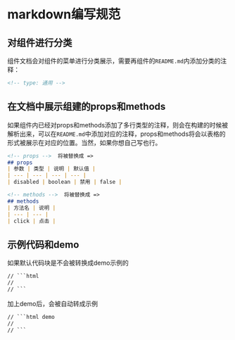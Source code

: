 # markdown编写规范

## 对组件进行分类
组件文档会对组件的菜单进行分类展示，需要再组件的```README.md```内添加分类的注释：

```md
<!-- type: 通用 -->
```

## 在文档中展示组建的props和methods
如果组件内已经对props和methods添加了多行类型的注释，则会在构建的时候被解析出来，可以在```README.md```中添加对应的注释，props和methods将会以表格的形式被展示在对应的位置。当然，如果你想自己写也行。
```md
<!-- props -->  将被替换成 =>
## props
| 参数 | 类型 | 说明 | 默认值 |
| --- | --- | --- | --- |
| disabled | boolean | 禁用 | false |

<!-- methods -->  将被替换成 =>
## methods
| 方法名 | 说明 |
| --- | --- |
| click | 点击 |
```

## 示例代码和demo
如果默认代码块是不会被转换成demo示例的

```md
// ```html
// 
// ```
```
加上demo后，会被自动转成示例
```md
// ```html demo
// 
// ```
```